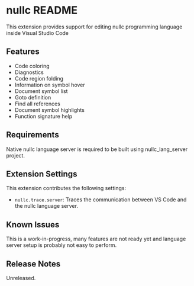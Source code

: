 # nullc README

This extension provides support for editing nullc programming language inside Visual Studio Code

## Features

* Code coloring
* Diagnostics
* Code region folding
* Information on symbol hover
* Document symbol list
* Goto definition
* Find all references
* Document symbol highlights
* Function signature help

## Requirements

Native nullc language server is required to be built using nullc_lang_server project. 

## Extension Settings

This extension contributes the following settings:

* `nullc.trace.server`: Traces the communication between VS Code and the nullc language server.

## Known Issues

This is a work-in-progress, many features are not ready yet and language server setup is probably not easy to perform.

## Release Notes

Unreleased.
